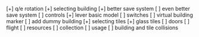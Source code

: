 [+] q/e rotation
[+] selecting building
[+] better save system
[ ] even better save system
[ ] controls
    [+] lever basic model
    [ ] switches
[ ] virtual building marker
[ ] add dummy building
[+] selecting tiles
    [+] glass tiles
[ ] doors
[ ] flight
[ ] resources
    [ ] collection
    [ ] usage
[ ] building and tile collisions